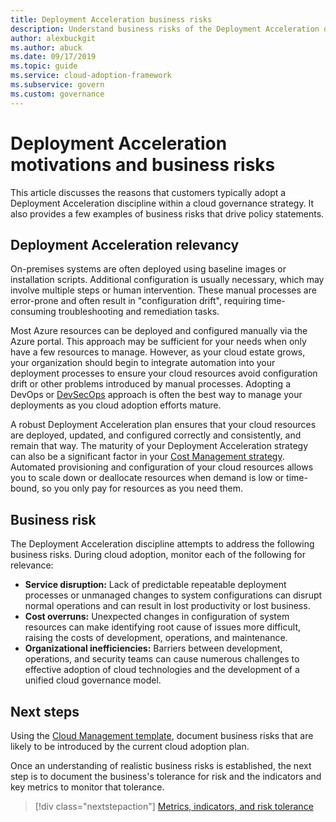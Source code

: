 ```yaml
---
title: Deployment Acceleration business risks
description: Understand business risks of the Deployment Acceleration discipline, which can be used in governance strategy in the Microsoft Cloud Adoption Framework for Azure
author: alexbuckgit
ms.author: abuck
ms.date: 09/17/2019
ms.topic: guide
ms.service: cloud-adoption-framework
ms.subservice: govern
ms.custom: governance
---
```


# Deployment Acceleration motivations and business risks

This article discusses the reasons that customers typically adopt a Deployment Acceleration discipline within a cloud governance strategy. It also provides a few examples of business risks that drive policy statements.

<!-- markdownlint-disable MD026 -->

## Deployment Acceleration relevancy

On-premises systems are often deployed using baseline images or installation scripts. Additional configuration is usually necessary, which may involve multiple steps or human intervention. These manual processes are error-prone and often result in "configuration drift", requiring time-consuming troubleshooting and remediation tasks.

Most Azure resources can be deployed and configured manually via the Azure portal. This approach may be sufficient for your needs when only have a few resources to manage. However, as your cloud estate grows, your organization should begin to integrate automation into your deployment processes to ensure your cloud resources avoid configuration drift or other problems introduced by manual processes. Adopting a DevOps or [DevSecOps](https://www.microsoft.com/en-us/securityengineering/devsecops) approach is often the best way to manage your deployments as you cloud adoption efforts mature.

<!-- "en-us" location is required for the URL above. -->

A robust Deployment Acceleration plan ensures that your cloud resources are deployed, updated, and configured correctly and consistently, and remain that way. The maturity of your Deployment Acceleration strategy can also be a significant factor in your [Cost Management strategy](../cost-management/index.md). Automated provisioning and configuration of your cloud resources allows you to scale down or deallocate resources when demand is low or time-bound, so you only pay for resources as you need them.

## Business risk

The Deployment Acceleration discipline attempts to address the following business risks. During cloud adoption, monitor each of the following for relevance:

- **Service disruption:** Lack of predictable repeatable deployment processes or unmanaged changes to system configurations can disrupt normal operations and can result in lost productivity or lost business.
- **Cost overruns:** Unexpected changes in configuration of system resources can make identifying root cause of issues more difficult, raising the costs of development, operations, and maintenance.
- **Organizational inefficiencies:** Barriers between development, operations, and security teams can cause numerous challenges to effective adoption of cloud technologies and the development of a unified cloud governance model.

## Next steps

Using the [Cloud Management template](./template.md), document business risks that are likely to be introduced by the current cloud adoption plan.

Once an understanding of realistic business risks is established, the next step is to document the business's tolerance for risk and the indicators and key metrics to monitor that tolerance.

> [!div class="nextstepaction"]
> [Metrics, indicators, and risk tolerance](./metrics-tolerance.md)
